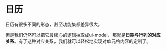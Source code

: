 # 日历

日历有很多不同的形态，甚至功能集都差异很大。

但是我们仍然可以把它最核心的逻辑抽取成ui-model，那就是**日期与行列的对应关系**。有了这种对应关系，我们就可以轻松地实现对单元格内容的定制了。
